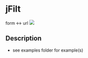 # jFilt
form &lt;-> url
![](https://cloud.githubusercontent.com/assets/645112/6202045/25d63ca2-b49e-11e4-92fc-d1ea3c398ae5.png)

## Description
- see examples folder for example(s)
 
